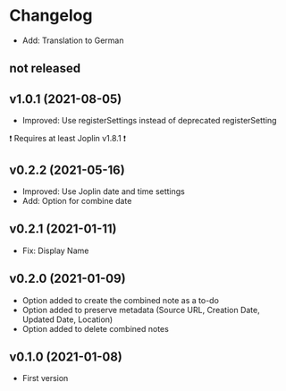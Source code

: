 # Changelog

- Add: Translation to German

## not released

## v1.0.1 (2021-08-05)

- Improved: Use registerSettings instead of deprecated registerSetting

❗ Requires at least Joplin v1.8.1 ❗

## v0.2.2 (2021-05-16)

- Improved: Use Joplin date and time settings
- Add: Option for combine date

## v0.2.1 (2021-01-11)

- Fix: Display Name

## v0.2.0 (2021-01-09)

- Option added to create the combined note as a to-do
- Option added to preserve metadata (Source URL, Creation Date, Updated Date, Location)
- Option added to delete combined notes

## v0.1.0 (2021-01-08)

- First version

